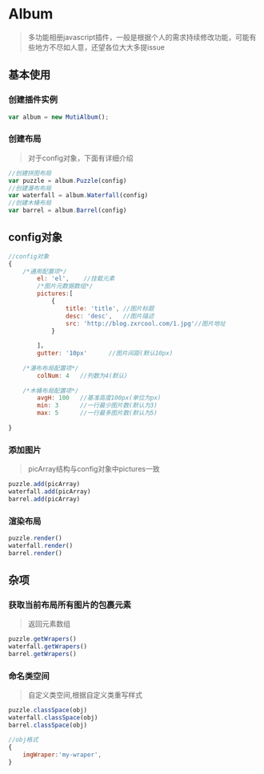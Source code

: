 # Album

>多功能相册javascript插件，一般是根据个人的需求持续修改功能，可能有些地方不尽如人意，还望各位大大多提issue

## 基本使用

### 创建插件实例
```js
var album = new MutiAlbum();
```
### 创建布局
> 对于config对象，下面有详细介绍
```js
//创建拼图布局
var puzzle = album.Puzzle(config)
//创建瀑布布局
var waterfall = album.Waterfall(config)
//创建木桶布局
var barrel = album.Barrel(config)
```
## config对象
```js
//config对象
{   
    /*通用配置项*/
        el: 'el',    //挂载元素
        /*图片元数据数组*/
        pictures:[
            {
                title: 'title', //图片标题
                desc: 'desc',   //图片描述
                src: 'http://blog.zxrcool.com/1.jpg'//图片地址
            }
            
        ]，
        gutter: '10px'      //图片间距(默认10px)
    
    /*瀑布布局配置项*/
        colNum: 4   //列数为4(默认)
    
    /*木桶布局配置项*/
        avgH: 100   //基准高度100px(单位为px)
        min: 3      //一行最少图片数(默认为3)
        max: 5      //一行最多图片数(默认为5)
        
}
```
### 添加图片
> picArray结构与config对象中pictures一致
```js
puzzle.add(picArray)        
waterfall.add(picArray)
barrel.add(picArray)
```
### 渲染布局
```js
puzzle.render()
waterfall.render()
barrel.render()
```
## 杂项
###  获取当前布局所有图片的包裹元素
> 返回元素数组
```js
puzzle.getWrapers()
waterfall.getWrapers()
barrel.getWrapers()
```
### 命名类空间
> 自定义类空间,根据自定义类重写样式

```js
puzzle.classSpace(obj)
waterfall.classSpace(obj)
barrel.classSpace(obj)

//obj格式
{
    imgWraper:'my-wraper',
}
```


